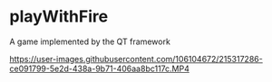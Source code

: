 # playWithFire
A game implemented by the QT framework



https://user-images.githubusercontent.com/106104672/215317286-ce091799-5e2d-438a-9b71-406aa8bc117c.MP4

